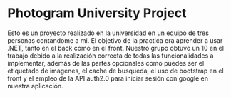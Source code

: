 # Photogram University Project

Esto es un proyecto realizado en la universidad en un equipo de tres personas contandome a mi. El objetivo de la practica era aprender a usar .NET, tanto en el back como en el front. Nuestro grupo obtuvo un 10 en el trabajo debido a la realización correcta de todas las funcionalidades a implementar, además de las partes opcionales como puedes ser el etiquetado de imagenes, el cache de busqueda, el uso de bootstrap en el front y el empleo de la API auth2.0 para iniciar sesión con google en nuestra aplicación.
